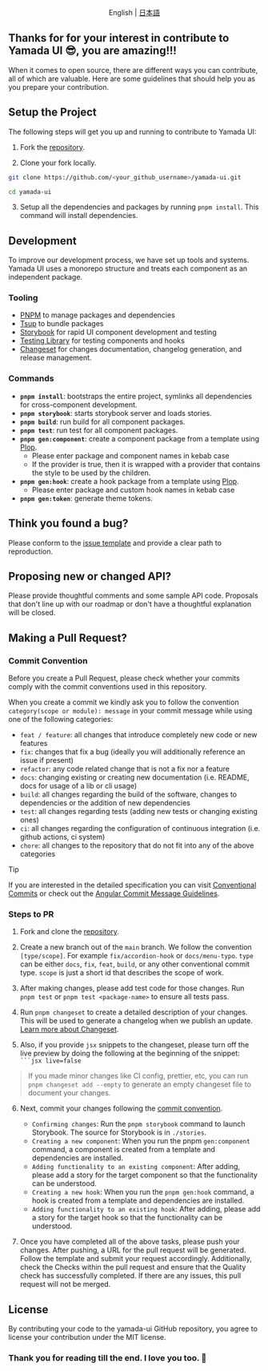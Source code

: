 <p align='center'>
  English | <a href='./CONTRIBUTING.ja.md'>日本語</a>
</p>

## Thanks for for your interest in contribute to Yamada UI 😎, you are amazing!!!

When it comes to open source, there are different ways you can contribute, all of which are valuable. Here are some guidelines that should help you as you prepare your contribution.

## Setup the Project

The following steps will get you up and running to contribute to Yamada UI:

1. Fork the [repository](https://github.com/yamada-ui/yamada-ui).

2. Clone your fork locally.

```sh
git clone https://github.com/<your_github_username>/yamada-ui.git

cd yamada-ui
```

3. Setup all the dependencies and packages by running `pnpm install`. This command will install dependencies.

## Development

To improve our development process, we have set up tools and systems. Yamada UI uses a monorepo structure and treats each component as an independent package.

### Tooling

- [PNPM](https://pnpm.io/) to manage packages and dependencies
- [Tsup](https://tsup.egoist.dev/) to bundle packages
- [Storybook](https://storybook.js.org/) for rapid UI component development and
  testing
- [Testing Library](https://testing-library.com/) for testing components and
  hooks
- [Changeset](https://github.com/atlassian/changesets) for changes
  documentation, changelog generation, and release management.

### Commands

- **`pnpm install`**: bootstraps the entire project, symlinks all dependencies for cross-component development.
- **`pnpm storybook`**: starts storybook server and loads stories.
- **`pnpm build`**: run build for all component packages.
- **`pnpm test`**: run test for all component packages.
- **`pnpm gen:component`**: create a component package from a template using [Plop](https://plopjs.com/).
  - Please enter package and component names in kebab case
  - If the provider is true, then it is wrapped with a provider that contains the style to be used by the children.
- **`pnpm gen:hook`**: create a hook package from a template using [Plop](https://plopjs.com/).
  - Please enter package and custom hook names in kebab case
- **`pnpm gen:token`**: generate theme tokens.

## Think you found a bug?

Please conform to the [issue template](https://github.com/yamada-ui/yamada-ui/issues/new/choose) and provide a clear path to reproduction.

## Proposing new or changed API?

Please provide thoughtful comments and some sample API code. Proposals that
don't line up with our roadmap or don't have a thoughtful explanation will be
closed.

## Making a Pull Request?

### Commit Convention

Before you create a Pull Request, please check whether your commits comply with
the commit conventions used in this repository.

When you create a commit we kindly ask you to follow the convention
`category(scope or module): message` in your commit message while using one of
the following categories:

- `feat / feature`: all changes that introduce completely new code or new features
- `fix`: changes that fix a bug (ideally you will additionally reference an issue if present)
- `refactor`: any code related change that is not a fix nor a feature
- `docs`: changing existing or creating new documentation (i.e. README, docs for usage of a lib or cli usage)
- `build`: all changes regarding the build of the software, changes to dependencies or the addition of new dependencies
- `test`: all changes regarding tests (adding new tests or changing existing ones)
- `ci`: all changes regarding the configuration of continuous integration (i.e. github actions, ci system)
- `chore`: all changes to the repository that do not fit into any of the above categories

> [!TIP]
>
> If you are interested in the detailed specification you can visit [Conventional Commits](https://www.conventionalcommits.org) or check out the [Angular Commit Message Guidelines](https://github.com/angular/angular/blob/22b96b9/CONTRIBUTING.md#-commit-message-guidelines).

### Steps to PR

1. Fork and clone the [repository](https://github.com/yamada-ui/yamada-ui).

2. Create a new branch out of the `main` branch. We follow the convention
   `[type/scope]`. For example `fix/accordion-hook` or `docs/menu-typo`. `type`
   can be either `docs`, `fix`, `feat`, `build`, or any other conventional
   commit type. `scope` is just a short id that describes the scope of work.

3. After making changes, please add test code for those changes. Run `pnpm test` or `pnpm test <package-name>` to ensure all tests pass.

4. Run `pnpm changeset` to create a detailed description of your changes. This
   will be used to generate a changelog when we publish an update.
   [Learn more about Changeset](https://github.com/atlassian/changesets/tree/master/packages/cli).

5. Also, if you provide `jsx` snippets to the changeset, please turn off the
   live preview by doing the following at the beginning of the snippet:
   ` ```jsx live=false`

> If you made minor changes like CI config, prettier, etc, you can run
> `pnpm changeset add --empty` to generate an empty changeset file to document
> your changes.

6. Next, commit your changes following the
   [commit convention](#commit-convention).

   - `Confirming changes`: Run the `pnpm storybook` command to launch Storybook. The source for Storybook is in `./stories`.
   - `Creating a new component`: When you run the pnpm `gen:component` command, a component is created from a template and dependencies are installed.
   - `Adding functionality to an existing component`: After adding, please add a story for the target component so that the functionality can be understood.
   - `Creating a new hook`: When you run the `pnpm gen:hook` command, a hook is created from a template and dependencies are installed.
   - `Adding functionality to an existing hook`: After adding, please add a story for the target hook so that the functionality can be understood.

7. Once you have completed all of the above tasks, please push your changes.
   After pushing, a URL for the pull request will be generated. Follow the template and submit your request accordingly.
   Additionally, check the Checks within the pull request and ensure that the Quality check has successfully completed.
   If there are any issues, this pull request will not be merged.

## License

By contributing your code to the yamada-ui GitHub repository, you agree to
license your contribution under the MIT license.

### Thank you for reading till the end. I love you too. 💖
